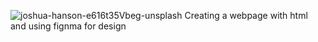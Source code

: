 ![joshua-hanson-e616t35Vbeg-unsplash](https://github.com/Azeezmariam/alu-web-development/assets/116581240/5ae64f9d-b8d7-4ed7-aa03-741a88f9398f)
Creating a webpage with html and using fignma for design 
